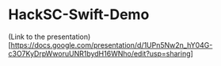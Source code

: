 HackSC-Swift-Demo
=================
(Link to the presentation)[https://docs.google.com/presentation/d/1UPn5Nw2n_hY04G-c3O7KyDrpWworuUNR1bydH16WNho/edit?usp=sharing]

